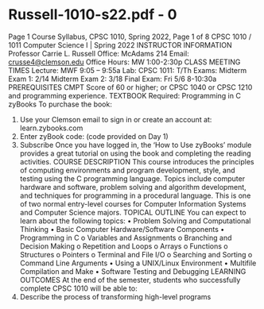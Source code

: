 # Russell-1010-s22.pdf - 0

Page 1
Course Syllabus, CPSC 1010, Spring 2022, Page 1 of 8
CPSC 1010 / 1011 
Computer Science I | Spring 2022
INSTRUCTOR INFORMATION
Professor Carrie L. Russell
Office: McAdams 214
Email: crusse4@clemson.edu
Office Hours: MW 1:00-2:30p
CLASS MEETING TIMES
Lecture:
MWF 9:05 – 9:55a
Lab: 
CPSC 1011: T/Th
Exams:
Midterm Exam 1: 2/14
Midterm Exam 2: 3/18
Final Exam: Fri 5/6 8-10:30a
PREREQUISITES
CMPT Score of 60 or higher; or 
CPSC 1040 or CPSC 1210 and 
programming experience.
TEXTBOOK
Required: Programming in C
 zyBooks 
To purchase the book:
1. Use your Clemson email to 
sign in or create an account 
at: learn.zybooks.com
2. Enter zyBook code: 
(code provided on Day 1)
3. Subscribe
Once you have logged in, the 
‘How to Use zyBooks’ module 
provides a great tutorial on 
using the book and completing
the reading activities.
COURSE DESCRIPTION
This course introduces the principles of computing 
environments and program development, style, and testing 
using the C programming language. Topics include computer 
hardware and software, problem solving and algorithm 
development, and techniques for programming in a procedural 
language. This is one of two normal entry-level courses for 
Computer Information Systems and Computer Science majors. 
TOPICAL OUTLINE
You can expect to learn about the following topics:
• Problem Solving and Computational Thinking
• Basic Computer Hardware/Software Components
• Programming in C
o Variables and Assignments
o Branching and Decision Making
o Repetition and Loops
o Arrays
o Functions
o Structures
o Pointers
o Terminal and File I/O
o Searching and Sorting
o Command Line Arguments
• Using a UNIX/Linux Environment
• Multifile Compilation and Make
• Software Testing and Debugging
LEARNING OUTCOMES
At the end of the semester, students who successfully complete 
CPSC 1010 will be able to:
1. Describe the process of transforming high-level programs